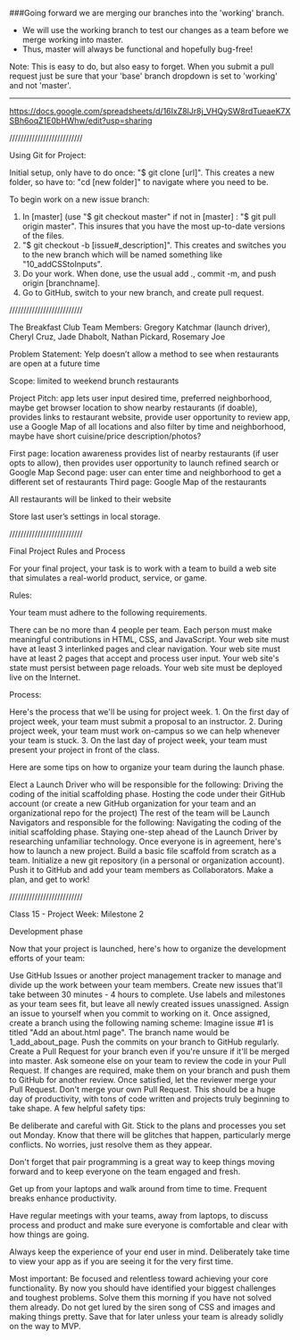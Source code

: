 ###Going forward we are merging our branches into the 'working' branch.
- We will use the working branch to test our changes as a team before we merge working into master.
- Thus, master will always be functional and hopefully bug-free!

Note: This is easy to do, but also easy to forget. When you submit a pull request just be sure that your 'base' branch dropdown is set to 'working' and not 'master'.

----------

https://docs.google.com/spreadsheets/d/16IxZ8lJr8j_VHQySW8rdTueaeK7XSBh6oqZ1E0bHWhw/edit?usp=sharing

//////////////////////////

Using Git for Project:

Initial setup, only have to do once: "$ git clone [url]". This creates a new folder, so have to: "cd [new folder]" to navigate where you need to be.

To begin work on a new issue branch:

1.  In [master] (use "$ git checkout master" if not in [master] : "$ git pull origin master". This insures that you have the most up-to-date versions of the files.
2.  "$ git checkout -b [issue#_description]". This creates and switches you to the new branch which will be named something like "10_addCSStoInputs".
3.  Do your work. When done, use the usual add ., commit -m, and push origin [branchname].
4.  Go to GitHub, switch to your new branch, and create pull request.	

//////////////////////////

The Breakfast Club
Team Members: Gregory  Katchmar (launch driver), Cheryl Cruz, Jade Dhabolt, Nathan Pickard, Rosemary Joe

Problem Statement: Yelp doesn’t allow a method to see when restaurants are open at a future time

Scope: limited to weekend brunch restaurants

Project Pitch: app lets user input desired time, preferred neighborhood, maybe get browser location to show nearby restaurants (if doable), provides links to restaurant website, provide user opportunity to review app, use a Google Map of all locations and also filter by time and neighborhood, maybe have short cuisine/price description/photos?


First page: location awareness provides list of nearby restaurants (if user opts to allow), then provides user opportunity to launch refined search or Google Map
Second page: user can enter time and neighborhood to get a different set of restaurants
Third page: Google Map of the restaurants

All restaurants will be linked to their website

Store last user’s settings in local storage.

//////////////////////////

Final Project Rules and Process

For your final project, your task is to work with a team to build a web site that simulates a real-world product, service, or game.

Rules:

Your team must adhere to the following requirements.

There can be no more than 4 people per team.
Each person must make meaningful contributions in HTML, CSS, and JavaScript.
Your web site must have at least 3 interlinked pages and clear navigation.
Your web site must have at least 2 pages that accept and process user input.
Your web site's state must persist between page reloads.
Your web site must be deployed live on the Internet.

Process:

Here's the process that we'll be using for project week. 1. On the first day of project week, your team must submit a proposal to an instructor. 2. During project week, your team must work on-campus so we can help whenever your team is stuck. 3. On the last day of project week, your team must present your project in front of the class.

Here are some tips on how to organize your team during the launch phase.

Elect a Launch Driver who will be responsible for the following:
Driving the coding of the initial scaffolding phase.
Hosting the code under their GitHub account (or create a new GitHub organization for your team and an organizational repo for the project)
The rest of the team will be Launch Navigators and responsible for the following:
Navigating the coding of the initial scaffolding phase.
Staying one-step ahead of the Launch Driver by researching unfamiliar technology.
Once everyone is in agreement, here's how to launch a new project.
Build a basic file scaffold from scratch as a team.
Initialize a new git repository (in a personal or organization account).
Push it to GitHub and add your team members as Collaborators.
Make a plan, and get to work!

//////////////////////////

Class 15 - Project Week: Milestone 2

Development phase

Now that your project is launched, here's how to organize the development efforts of your team:

Use GitHub Issues or another project management tracker to manage and divide up the work between your team members.
Create new issues that'll take between 30 minutes - 4 hours to complete.
Use labels and milestones as your team sees fit, but leave all newly created issues unassigned.
Assign an issue to yourself when you commit to working on it.
Once assigned, create a branch using the following naming scheme:
Imagine issue #1 is titled "Add an about.html page".
The branch name would be 1_add_about_page.
Push the commits on your branch to GitHub regularly.
Create a Pull Request for your branch even if you're unsure if it'll be merged into master.
Ask someone else on your team to review the code in your Pull Request.
If changes are required, make them on your branch and push them to GitHub for another review.
Once satisfied, let the reviewer merge your Pull Request. Don't merge your own Pull Request.
This should be a huge day of productivity, with tons of code written and projects truly beginning to take shape. A few helpful safety tips:

Be deliberate and careful with Git. Stick to the plans and processes you set out Monday. Know that there will be glitches that happen, particularly merge conflicts. No worries, just resolve them as they appear.

Don't forget that pair programming is a great way to keep things moving forward and to keep everyone on the team engaged and fresh.

Get up from your laptops and walk around from time to time. Frequent breaks enhance productivity.

Have regular meetings with your teams, away from laptops, to discuss process and product and make sure everyone is comfortable and clear with how things are going.

Always keep the experience of your end user in mind. Deliberately take time to view your app as if you are seeing it for the very first time.

Most important: Be focused and relentless toward achieving your core functionality. By now you should have identified your biggest challenges and toughest problems. Solve them this morning if you have not solved them already. Do not get lured by the siren song of CSS and images and making things pretty. Save that for later unless your team is already solidly on the way to MVP.

